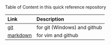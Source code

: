 Table of Content in this quick reference repository

|Link                       |Description                    |
|:---                       |:---                           |
|[git](./git.md)            |for git (Windows) and github   |
|[markdown](./markdown.md)  |for vim and github             |

